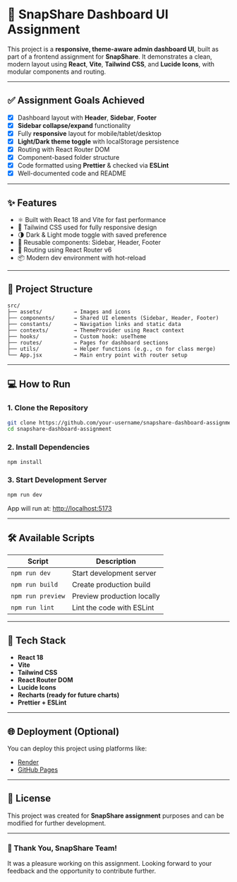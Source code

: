 
# 🚀 SnapShare Dashboard UI Assignment

This project is a **responsive, theme-aware admin dashboard UI**, built as part of a frontend assignment for **SnapShare**. It demonstrates a clean, modern layout using **React**, **Vite**, **Tailwind CSS**, and **Lucide Icons**, with modular components and routing.

---

## ✅ Assignment Goals Achieved

- [x] Dashboard layout with **Header**, **Sidebar**, **Footer**
- [x] **Sidebar collapse/expand** functionality
- [x] Fully **responsive** layout for mobile/tablet/desktop
- [x] **Light/Dark theme toggle** with localStorage persistence
- [x] Routing with React Router DOM
- [x] Component-based folder structure
- [x] Code formatted using **Prettier** & checked via **ESLint**
- [x] Well-documented code and README

---

## ✨ Features

- ⚛️ Built with React 18 and Vite for fast performance  
- 🎨 Tailwind CSS used for fully responsive design  
- 🌗 Dark & Light mode toggle with saved preference  
- 🧩 Reusable components: Sidebar, Header, Footer  
- 🔁 Routing using React Router v6  
- 📦 Modern dev environment with hot-reload  

---

## 📁 Project Structure

```
src/
├── assets/          → Images and icons
├── components/      → Shared UI elements (Sidebar, Header, Footer)
├── constants/       → Navigation links and static data
├── contexts/        → ThemeProvider using React context
├── hooks/           → Custom hook: useTheme
├── routes/          → Pages for dashboard sections
├── utils/           → Helper functions (e.g., cn for class merge)
└── App.jsx          → Main entry point with router setup
```

---

## 💻 How to Run

### 1. Clone the Repository

```bash
git clone https://github.com/your-username/snapshare-dashboard-assignment.git
cd snapshare-dashboard-assignment
```

### 2. Install Dependencies

```bash
npm install
```

### 3. Start Development Server

```bash
npm run dev
```

App will run at: [http://localhost:5173](http://localhost:5173)

---

## 🛠 Available Scripts

| Script         | Description                   |
|----------------|-------------------------------|
| `npm run dev`  | Start development server      |
| `npm run build`| Create production build       |
| `npm run preview` | Preview production locally |
| `npm run lint` | Lint the code with ESLint     |

---

## 🧰 Tech Stack

- **React 18**  
- **Vite**  
- **Tailwind CSS**  
- **React Router DOM**  
- **Lucide Icons**  
- **Recharts (ready for future charts)**  
- **Prettier + ESLint**  

---

## 🌐 Deployment (Optional)

You can deploy this project using platforms like:

- [Render](https://saas-product-dashboard.onrender.com)
- [GitHub Pages](https://github.com/MOHDSAAD786/SaaS_Product_dashboard.git)

---

## 📄 License

This project was created for **SnapShare assignment** purposes and can be modified for further development.

---

### 🙌 Thank You, SnapShare Team!

It was a pleasure working on this assignment. Looking forward to your feedback and the opportunity to contribute further.
